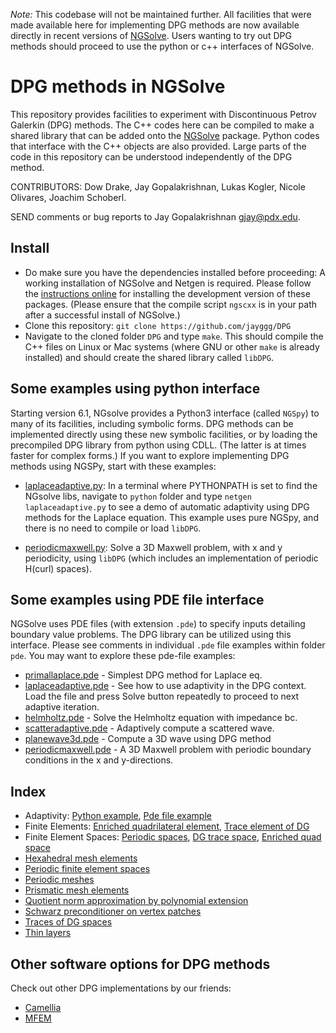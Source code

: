 
*Note:*  This codebase will not be maintained further. All facilities that were made available here for implementing DPG methods are now available directly in recent versions of [NGSolve](https://ngsolve.org). Users wanting to try out DPG methods should proceed to use the python or c++ interfaces of NGSolve. 

# DPG methods in NGSolve

This repository provides facilities to experiment with Discontinuous Petrov Galerkin (DPG) methods. The C++ codes here can be compiled to make a  shared library that can be added onto the 
[NGSolve](http://sourceforge.net/projects/ngsolve/) package. Python codes that interface with the C++ objects are also provided.  Large parts of the code in this repository can be understood independently of the DPG method.

CONTRIBUTORS: Dow Drake, Jay Gopalakrishnan, Lukas Kogler, Nicole Olivares, Joachim Schoberl.

SEND comments or bug reports to  Jay Gopalakrishnan <gjay@pdx.edu>.


## Install


- Do make sure you have the dependencies installed before proceeding: A working installation of NGSolve and Netgen is required. Please  follow the [instructions online](https://ngsolve.org/docu/latest/) for installing the development version of these packages. (Please ensure that the compile script `ngscxx`  is in your path after a successful install of NGSolve.) 
- Clone this repository: `git clone https://github.com/jayggg/DPG`
- Navigate to the cloned folder `DPG` and type `make`. This should compile the C++ files on Linux or  Mac systems (where GNU or other `make` is already installed) and should create the shared library called `libDPG`.

## Some examples using python interface

Starting version 6.1, NGsolve provides a Python3 interface (called `NGSpy`) to many of its facilities, including symbolic forms.  DPG methods can be implemented directly  using these new symbolic facilities, or by loading the precompiled DPG library from python using CDLL. (The latter is at times faster for complex forms.)  If you want to explore implementing DPG methods using NGSPy, start with these examples:

- [laplaceadaptive.py](./python/laplaceadaptive.py): In a terminal where PYTHONPATH is set to find the NGsolve libs, navigate to `python` folder and type `netgen  laplaceadaptive.py` to see a demo of automatic adaptivity using DPG methods for the Laplace equation. This example uses pure NGSpy, and there is no need to compile or load `libDPG`.
  
- [periodicmaxwell.py](./python/periodicmaxwell.py): Solve a 3D Maxwell problem, with x and y periodicity, using `libDPG` (which includes an implementation of periodic H(curl) spaces).

## Some examples using PDE file interface

NGSolve uses PDE files (with extension `.pde`) to specify inputs detailing boundary value problems. The DPG library can be utilized using this interface. 
Please see comments in individual `.pde` file examples  within folder `pde`. You may want to explore these pde-file examples:


- [primallaplace.pde](pde/primallaplace.pde)  -  Simplest DPG method for Laplace eq.
- [laplaceadaptive.pde](pde/laplaceadaptive.pde) - See how to use adaptivity in the DPG
context. Load the file and press Solve button repeatedly to proceed to
next adaptive iteration.
- [helmholtz.pde](pde/helmholtz.pde) - Solve the Helmholtz equation with impedance bc.
- [scatteradaptive.pde](pde/scatteradaptive.pde) - Adaptively compute a scattered wave.
- [planewave3d.pde](pde/planewave3d.pde) - Compute a 3D wave using DPG method
- [periodicmaxwell.pde](pde/periodicmaxwell.pde) - A 3D Maxwell problem with periodic boundary conditions in the x and y-directions.

## Index 

- Adaptivity: [Python example](./python/laplaceadaptive.py), [Pde file example](pde/laplaceadaptive.pde)
- Finite Elements:  [Enriched quadrilateral element](spaces/l2quadplusfe.cpp), [Trace element of DG](spaces/l2trace.cpp)
- Finite Element Spaces: [Periodic spaces](web/periodic.md), [DG trace space](spaces/l2trace.cpp), [Enriched quad space](spaces/l2quadpluspace.cpp)
- [Hexahedral mesh elements](web/prismhex.md) 
- [Periodic finite element spaces](web/periodic.md) 
- [Periodic meshes](web/periodic.md) 
- [Prismatic mesh elements](web/prismhex.md) 
- [Quotient norm approximation by polynomial extension](misc/fluxerr.cpp)
- [Schwarz preconditioner on vertex patches](misc/vertexschwarz.cpp)
- [Traces of DG spaces](spaces/l2trace.cpp)
- [Thin layers](web/prismhex.md) 


## Other software options for DPG methods 

Check out other DPG implementations by our friends:

- [Camellia](https://github.com/CamelliaDPG/Camellia)
- [MFEM](https://github.com/mfem/mfem/blob/master/examples/ex8p.cpp)
